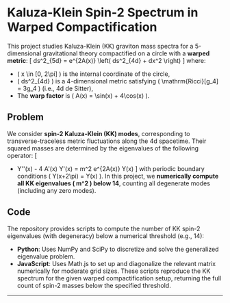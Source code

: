 # Kaluza-Klein Spin-2 Spectrum in Warped Compactification
This project studies Kaluza-Klein (KK) graviton mass spectra for a 5-dimensional gravitational theory compactified on a circle with a **warped metric**:
\[
ds^2_{5d} = e^{2A(x)} \left( ds^2_{4d} + dx^2 \right)
\]
where:
- \( x \in [0, 2\pi] \) is the internal coordinate of the circle,
- \( ds^2_{4d} \) is a 4-dimensional metric satisfying \( \mathrm{Ricci}[g_4] = 3g_4 \) (i.e., 4d de Sitter),
- The **warp factor** is \( A(x) = \sin(x) + 4\cos(x) \).
## Problem
We consider **spin-2 Kaluza-Klein (KK) modes**, corresponding to transverse-traceless metric fluctuations along the 4d spacetime. Their squared masses are determined by the eigenvalues of the following operator:
\[
- Y''(x) - 4 A'(x) Y'(x) = m^2 e^{2A(x)} Y(x)
\]
with periodic boundary conditions \( Y(x+2\pi) = Y(x) \).
In this project, we **numerically compute all KK eigenvalues \( m^2 \) below 14**, counting all degenerate modes (including any zero modes).
## Code
The repository provides scripts to compute the number of KK spin-2 eigenvalues (with degeneracy) below a numerical threshold (e.g., 14):
- **Python**: Uses NumPy and SciPy to discretize and solve the generalized eigenvalue problem.
- **JavaScript**: Uses Math.js to set up and diagonalize the relevant matrix numerically for moderate grid sizes.
These scripts reproduce the KK spectrum for the given warped compactification setup, returning the full count of spin-2 masses below the specified threshold.
---